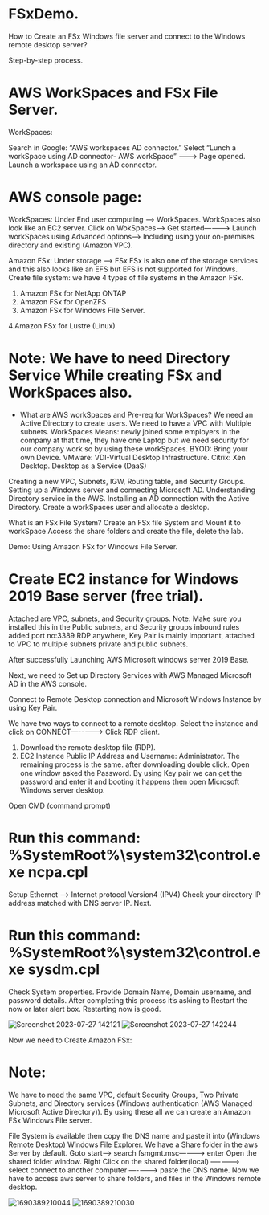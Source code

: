 # FSxDemo.
How to Create an FSx Windows file server and connect to the Windows remote desktop server?

Step-by-step process. 

# AWS WorkSpaces and FSx File Server. 

WorkSpaces: 

Search in Google: “AWS workspaces AD connector.”
Select “Lunch a workSpace using AD connector- AWS workSpace” —--> Page opened. 
Launch a workspace using an AD connector.

# AWS console page: 
WorkSpaces:
Under End user computing —-> WorkSpaces. WorkSpaces also look like an EC2 server.
Click on WokSpaces—-> Get started—---> Launch workSpaces using Advanced options—-> Including using your on-premises directory and existing (Amazon VPC).
 
Amazon FSx:
Under storage —-> FSx 
FSx is also one of the storage services and this also looks like an EFS but EFS is not supported for Windows.
Create file system: we have 4 types of file systems in the Amazon FSx.
1. Amazon FSx for NetApp ONTAP
2. Amazon FSx for OpenZFS
3. Amazon FSx for Windows File Server.
   
4.Amazon FSx for Lustre (Linux)


# Note: We have to need Directory Service While creating FSx and WorkSpaces also. 

* What are AWS workSpaces and Pre-req for WorkSpaces?
We need an Active Directory to create users.
We need to have a VPC with Multiple subnets.
WorkSpaces Means: newly joined some employers in the company at that time, they have one Laptop but we need security for our company work so by using these workSpaces. 
BYOD: Bring your own Device.
VMware: VDI-Virtual Desktop Infrastructure.
Citrix: Xen Desktop.
Desktop as a Service (DaaS)

Creating a new VPC, Subnets, IGW, Routing table, and Security Groups.
Setting up a Windows server and connecting Microsoft AD. 
Understanding Directory service in the AWS.
Installing an AD connection with the Active Directory.
Create a workSpaces user and allocate a desktop.

What is an FSx File System?
Create an FSx file System and Mount it to workSpace Access the share folders and create the file, delete the lab.

Demo: Using Amazon FSx for Windows File Server.

# Create EC2 instance for Windows 2019 Base server (free trial).
Attached are VPC, subnets, and Security groups.
Note: Make sure you installed this in the Public subnets, and Security groups inbound rules added port no:3389 RDP anywhere, Key Pair is mainly important, attached to VPC to multiple subnets private and public subnets. 

After successfully Launching AWS Microsoft windows server 2019 Base.

Next, we need to Set up Directory Services with AWS Managed Microsoft AD in the AWS console.

Connect to Remote Desktop connection and Microsoft Windows Instance by using Key Pair. 

We have two ways to connect to a remote desktop.
Select the instance and click on CONNECT—-----> Click RDP client.
1. Download the remote desktop file (RDP).
2. EC2 Instance Public IP Address and Username: Administrator.
 The remaining process is the same. 
after downloading double click. Open one window asked the Password. By using Key pair we can get the password and enter it and booting it happens then open Microsoft Windows server desktop. 

Open CMD (command prompt)
# Run this command:  %SystemRoot%\system32\control.exe ncpa.cpl

Setup Ethernet —-> Internet protocol Version4 (IPV4)
Check your directory IP address matched with DNS server IP.
Next.

# Run this command: %SystemRoot%\system32\control.exe sysdm.cpl

Check System properties. Provide Domain Name, Domain username, and password details. 
After completing this process it’s asking to Restart the now or later alert box. Restarting now is good.

![Screenshot 2023-07-27 142121](https://github.com/vijayaratnakumari/FSxDemo/assets/78976740/b116ed3a-25c4-43df-90f0-8bce68e77a1e)
![Screenshot 2023-07-27 142244](https://github.com/vijayaratnakumari/FSxDemo/assets/78976740/80592b7f-9a84-4a2b-8936-772429b2d21f)


Now we need to Create Amazon FSx:
# Note: 
We have to need the same VPC, default Security Groups, Two Private Subnets, and Directory services (Windows authentication (AWS Managed Microsoft Active Directory)). 
By using these all we can create an Amazon FSx Windows File server.

File System is available then copy the DNS name and paste it into (Windows Remote Desktop) Windows File Explorer. We have a Share folder in the aws Server by default. 
Goto start—-> search fsmgmt.msc—---> enter
Open the shared folder window. Right Click on the shared folder(local) —----> select connect to another computer —----> paste the DNS name. Now we have to access aws server to share folders, and files in the Windows remote desktop.

![1690389210044](https://github.com/vijayaratnakumari/FSxDemo/assets/78976740/27f11cdb-b58b-446c-b72c-c7bf7fd37ee9)
![1690389210030](https://github.com/vijayaratnakumari/FSxDemo/assets/78976740/ff3f04fd-1757-4f7c-a67e-1462d5ce59cd)
